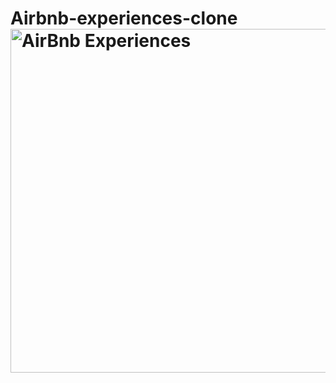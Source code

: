 # Airbnb-experiences-clone<img width="550" alt="AirBnb Experiences" src="https://user-images.githubusercontent.com/92684692/205736469-fc790f4b-264e-48ec-ad19-a146aabbae3b.png">
